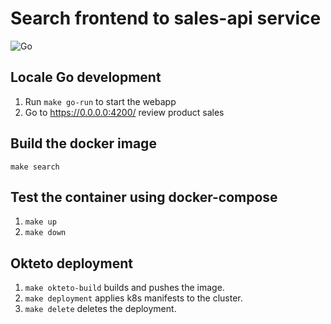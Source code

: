 # Search frontend to sales-api service

![Go](https://github.com/tullo/search/workflows/Go/badge.svg)

## Locale Go development

1. Run `make go-run` to start the webapp
1. Go to https://0.0.0.0:4200/ review product sales

## Build the docker image

`make search`

## Test the container using docker-compose

1. `make up`
1. `make down`

## Okteto deployment

1. `make okteto-build` builds and pushes the image.
1. `make deployment` applies k8s manifests to the cluster.
1. `make delete` deletes the deployment.
